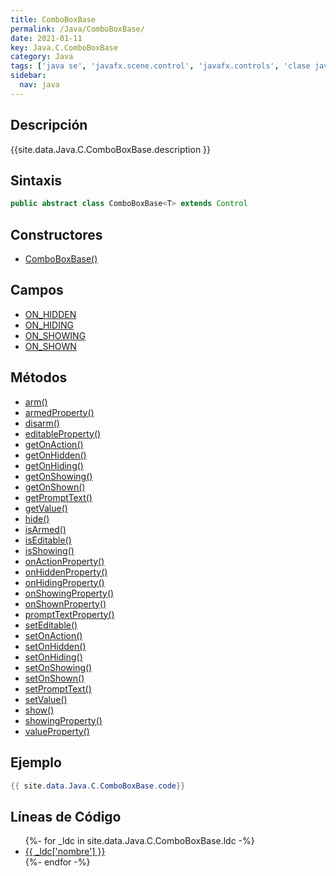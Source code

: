 ```yaml
---
title: ComboBoxBase
permalink: /Java/ComboBoxBase/
date: 2021-01-11
key: Java.C.ComboBoxBase
category: Java
tags: ['java se', 'javafx.scene.control', 'javafx.controls', 'clase java', 'JavaFX 2.1']
sidebar: 
  nav: java
---
```


## Descripción
{{site.data.Java.C.ComboBoxBase.description }}

## Sintaxis
~~~java
public abstract class ComboBoxBase<T> extends Control
~~~

## Constructores
* [ComboBoxBase()](/Java/ComboBoxBase/ComboBoxBase/)

## Campos
* [ON_HIDDEN](/Java/ComboBoxBase/ON_HIDDEN)
* [ON_HIDING](/Java/ComboBoxBase/ON_HIDING)
* [ON_SHOWING](/Java/ComboBoxBase/ON_SHOWING)
* [ON_SHOWN](/Java/ComboBoxBase/ON_SHOWN)

## Métodos
* [arm()](/Java/ComboBoxBase/arm)
* [armedProperty()](/Java/ComboBoxBase/armedProperty)
* [disarm()](/Java/ComboBoxBase/disarm)
* [editableProperty()](/Java/ComboBoxBase/editableProperty)
* [getOnAction()](/Java/ComboBoxBase/getOnAction)
* [getOnHidden()](/Java/ComboBoxBase/getOnHidden)
* [getOnHiding()](/Java/ComboBoxBase/getOnHiding)
* [getOnShowing()](/Java/ComboBoxBase/getOnShowing)
* [getOnShown()](/Java/ComboBoxBase/getOnShown)
* [getPromptText()](/Java/ComboBoxBase/getPromptText)
* [getValue()](/Java/ComboBoxBase/getValue)
* [hide()](/Java/ComboBoxBase/hide)
* [isArmed()](/Java/ComboBoxBase/isArmed)
* [isEditable()](/Java/ComboBoxBase/isEditable)
* [isShowing()](/Java/ComboBoxBase/isShowing)
* [onActionProperty()](/Java/ComboBoxBase/onActionProperty)
* [onHiddenProperty()](/Java/ComboBoxBase/onHiddenProperty)
* [onHidingProperty()](/Java/ComboBoxBase/onHidingProperty)
* [onShowingProperty()](/Java/ComboBoxBase/onShowingProperty)
* [onShownProperty()](/Java/ComboBoxBase/onShownProperty)
* [promptTextProperty()](/Java/ComboBoxBase/promptTextProperty)
* [setEditable()](/Java/ComboBoxBase/setEditable)
* [setOnAction()](/Java/ComboBoxBase/setOnAction)
* [setOnHidden()](/Java/ComboBoxBase/setOnHidden)
* [setOnHiding()](/Java/ComboBoxBase/setOnHiding)
* [setOnShowing()](/Java/ComboBoxBase/setOnShowing)
* [setOnShown()](/Java/ComboBoxBase/setOnShown)
* [setPromptText()](/Java/ComboBoxBase/setPromptText)
* [setValue()](/Java/ComboBoxBase/setValue)
* [show()](/Java/ComboBoxBase/show)
* [showingProperty()](/Java/ComboBoxBase/showingProperty)
* [valueProperty()](/Java/ComboBoxBase/valueProperty)

## Ejemplo
~~~java
{{ site.data.Java.C.ComboBoxBase.code}}
~~~

## Líneas de Código
<ul>
{%- for _ldc in site.data.Java.C.ComboBoxBase.ldc -%}
   <li>
       <a href="{{_ldc['url'] }}">{{ _ldc['nombre'] }}</a>
   </li>
{%- endfor -%}
</ul>

